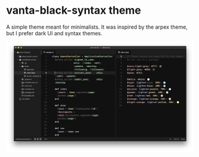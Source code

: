 # vanta-black-syntax theme

A simple theme meant for minimalists. It was inspired by the arpex theme, but I prefer dark UI and syntax themes.

![Screenshot of vantablack syntax theme](https://raw.githubusercontent.com/nickvanderwildt/vantablack-syntax/master/screenshot.png)
